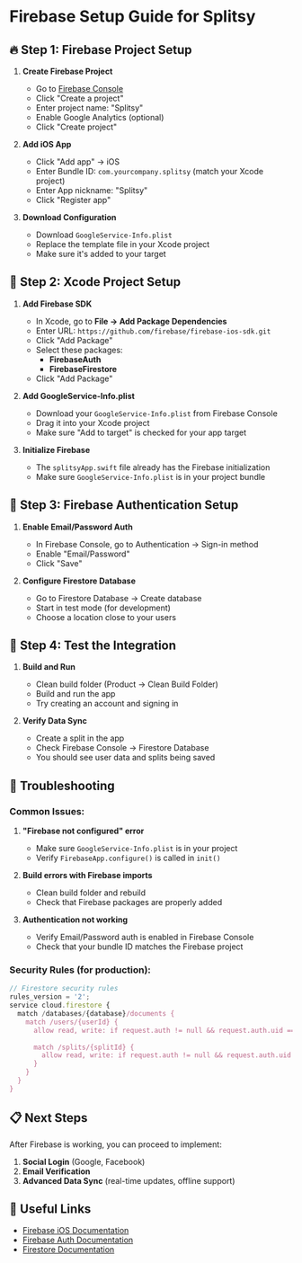 # Firebase Setup Guide for Splitsy

## 🔥 Step 1: Firebase Project Setup

1. **Create Firebase Project**
   - Go to [Firebase Console](https://console.firebase.google.com/)
   - Click "Create a project"
   - Enter project name: "Splitsy"
   - Enable Google Analytics (optional)
   - Click "Create project"

2. **Add iOS App**
   - Click "Add app" → iOS
   - Enter Bundle ID: `com.yourcompany.splitsy` (match your Xcode project)
   - Enter App nickname: "Splitsy"
   - Click "Register app"

3. **Download Configuration**
   - Download `GoogleService-Info.plist`
   - Replace the template file in your Xcode project
   - Make sure it's added to your target

## 📱 Step 2: Xcode Project Setup

1. **Add Firebase SDK**
   - In Xcode, go to **File → Add Package Dependencies**
   - Enter URL: `https://github.com/firebase/firebase-ios-sdk.git`
   - Click "Add Package"
   - Select these packages:
     - **FirebaseAuth**
     - **FirebaseFirestore**
   - Click "Add Package"

2. **Add GoogleService-Info.plist**
   - Download your `GoogleService-Info.plist` from Firebase Console
   - Drag it into your Xcode project
   - Make sure "Add to target" is checked for your app target

3. **Initialize Firebase**
   - The `splitsyApp.swift` file already has the Firebase initialization
   - Make sure `GoogleService-Info.plist` is in your project bundle

## 🔐 Step 3: Firebase Authentication Setup

1. **Enable Email/Password Auth**
   - In Firebase Console, go to Authentication → Sign-in method
   - Enable "Email/Password"
   - Click "Save"

2. **Configure Firestore Database**
   - Go to Firestore Database → Create database
   - Start in test mode (for development)
   - Choose a location close to your users

## 🚀 Step 4: Test the Integration

1. **Build and Run**
   - Clean build folder (Product → Clean Build Folder)
   - Build and run the app
   - Try creating an account and signing in

2. **Verify Data Sync**
   - Create a split in the app
   - Check Firebase Console → Firestore Database
   - You should see user data and splits being saved

## 🔧 Troubleshooting

### Common Issues:

1. **"Firebase not configured" error**
   - Make sure `GoogleService-Info.plist` is in your project
   - Verify `FirebaseApp.configure()` is called in `init()`

2. **Build errors with Firebase imports**
   - Clean build folder and rebuild
   - Check that Firebase packages are properly added

3. **Authentication not working**
   - Verify Email/Password auth is enabled in Firebase Console
   - Check that your bundle ID matches the Firebase project

### Security Rules (for production):

```javascript
// Firestore security rules
rules_version = '2';
service cloud.firestore {
  match /databases/{database}/documents {
    match /users/{userId} {
      allow read, write: if request.auth != null && request.auth.uid == userId;
      
      match /splits/{splitId} {
        allow read, write: if request.auth != null && request.auth.uid == userId;
      }
    }
  }
}
```

## 📋 Next Steps

After Firebase is working, you can proceed to implement:
1. **Social Login** (Google, Facebook)
2. **Email Verification**
3. **Advanced Data Sync** (real-time updates, offline support)

## 🔗 Useful Links

- [Firebase iOS Documentation](https://firebase.google.com/docs/ios/setup)
- [Firebase Auth Documentation](https://firebase.google.com/docs/auth/ios/start)
- [Firestore Documentation](https://firebase.google.com/docs/firestore/quickstart)
